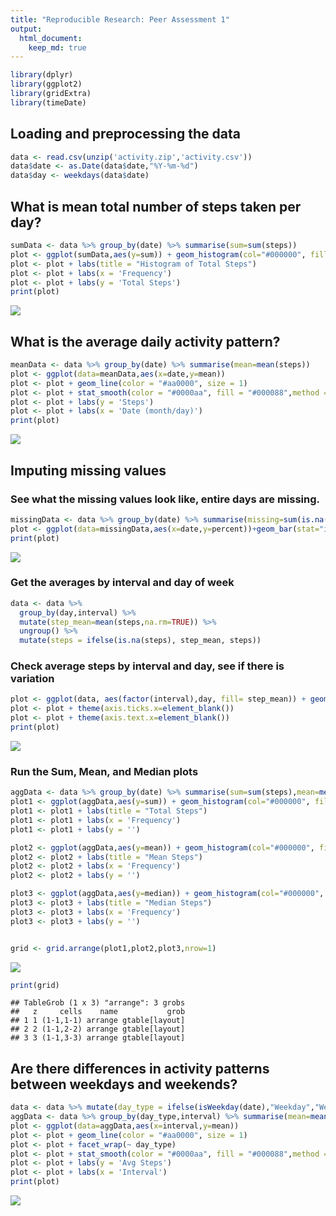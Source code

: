 ```yaml
---
title: "Reproducible Research: Peer Assessment 1"
output: 
  html_document:
    keep_md: true
---
```



```r
library(dplyr)
library(ggplot2)
library(gridExtra)
library(timeDate)
```

## Loading and preprocessing the data

```r
data <- read.csv(unzip('activity.zip','activity.csv'))
data$date <- as.Date(data$date,"%Y-%m-%d")
data$day <- weekdays(data$date)
```
## What is mean total number of steps taken per day?

```r
sumData <- data %>% group_by(date) %>% summarise(sum=sum(steps))
plot <- ggplot(sumData,aes(y=sum)) + geom_histogram(col="#000000", fill="#aa0000",bins=16)
plot <- plot + labs(title = "Histogram of Total Steps")
plot <- plot + labs(x = 'Frequency')
plot <- plot + labs(y = 'Total Steps')
print(plot)
```

![](PA1_template_files/figure-html/unnamed-chunk-3-1.png)<!-- -->


## What is the average daily activity pattern?

```r
meanData <- data %>% group_by(date) %>% summarise(mean=mean(steps))
plot <- ggplot(data=meanData,aes(x=date,y=mean))
plot <- plot + geom_line(color = "#aa0000", size = 1)
plot <- plot + stat_smooth(color = "#0000aa", fill = "#000088",method = "loess")
plot <- plot + labs(y = 'Steps')
plot <- plot + labs(x = 'Date (month/day)')
print(plot)
```

![](PA1_template_files/figure-html/unnamed-chunk-4-1.png)<!-- -->

## Imputing missing values
### See what the missing values look like,  entire days are missing.

```r
missingData <- data %>% group_by(date) %>% summarise(missing=sum(is.na(steps)),count=n(),percent=mean(is.na(steps)))
plot <- ggplot(data=missingData,aes(x=date,y=percent))+geom_bar(stat="identity",col="#000000", fill="#aa0000")
print(plot)
```

![](PA1_template_files/figure-html/unnamed-chunk-5-1.png)<!-- -->

### Get the averages by interval and day of week

```r
data <- data %>% 
  group_by(day,interval) %>% 
  mutate(step_mean=mean(steps,na.rm=TRUE)) %>% 
  ungroup() %>% 
  mutate(steps = ifelse(is.na(steps), step_mean, steps))
```

### Check average steps by interval and day, see if there is variation

```r
plot <- ggplot(data, aes(factor(interval),day, fill= step_mean)) + geom_tile() 
plot <- plot + theme(axis.ticks.x=element_blank())
plot <- plot + theme(axis.text.x=element_blank())
print(plot)
```

![](PA1_template_files/figure-html/unnamed-chunk-7-1.png)<!-- -->

### Run the Sum, Mean, and Median plots

```r
aggData <- data %>% group_by(date) %>% summarise(sum=sum(steps),mean=mean(steps),median=median(steps))
plot1 <- ggplot(aggData,aes(y=sum)) + geom_histogram(col="#000000", fill="#aa0000",bins=16)
plot1 <- plot1 + labs(title = "Total Steps")
plot1 <- plot1 + labs(x = 'Frequency')
plot1 <- plot1 + labs(y = '')

plot2 <- ggplot(aggData,aes(y=mean)) + geom_histogram(col="#000000", fill="#aa0000",bins=16)
plot2 <- plot2 + labs(title = "Mean Steps")
plot2 <- plot2 + labs(x = 'Frequency')
plot2 <- plot2 + labs(y = '')

plot3 <- ggplot(aggData,aes(y=median)) + geom_histogram(col="#000000", fill="#aa0000",bins=16)
plot3 <- plot3 + labs(title = "Median Steps")
plot3 <- plot3 + labs(x = 'Frequency')
plot3 <- plot3 + labs(y = '')


grid <- grid.arrange(plot1,plot2,plot3,nrow=1)
```

![](PA1_template_files/figure-html/unnamed-chunk-8-1.png)<!-- -->

```r
print(grid)
```

```
## TableGrob (1 x 3) "arrange": 3 grobs
##   z     cells    name           grob
## 1 1 (1-1,1-1) arrange gtable[layout]
## 2 2 (1-1,2-2) arrange gtable[layout]
## 3 3 (1-1,3-3) arrange gtable[layout]
```

## Are there differences in activity patterns between weekdays and weekends?

```r
data <- data %>% mutate(day_type = ifelse(isWeekday(date),"Weekday","Weekend"))
aggData <- data %>% group_by(day_type,interval) %>% summarise(mean=mean(steps,na.rm=TRUE))
plot <- ggplot(data=aggData,aes(x=interval,y=mean))
plot <- plot + geom_line(color = "#aa0000", size = 1) 
plot <- plot + facet_wrap(~ day_type)
plot <- plot + stat_smooth(color = "#0000aa", fill = "#000088",method = "loess")
plot <- plot + labs(y = 'Avg Steps')
plot <- plot + labs(x = 'Interval')
print(plot)
```

![](PA1_template_files/figure-html/unnamed-chunk-9-1.png)<!-- -->
